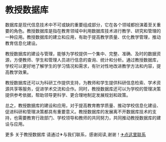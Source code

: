 # 教授数据库

数据库是现代信息技术中不可或缺的重要组成部分，它在各个领域都扮演着至关重要的角色。教授数据库是指在教育领域中利用数据库技术进行教学、研究和管理的一种应用。教授数据库的建立和应用，有助于提高教学质量、优化教学管理，推动教育信息化建设。

教授数据库的建设与管理，能够为学校提供一个集中、完整、准确、及时的数据资源，方便教师、学生和管理人员进行信息的查询、统计和分析。通过教授数据库，学校可以更好地了解学生的学习情况和需求，有针对性地改进教学方法和内容，提高教学效果。

教授数据库还可以为科研工作提供支持，为教师和学生提供科研信息检索、学术资源共享等服务，促进学术交流和合作。同时，教授数据库还可以为学校的管理决策提供参考依据，帮助领导更科学、更合理地制定发展规划和政策。

总之，教授数据库的建设和应用，对于提高教育教学质量、推动学校信息化建设、促进科研和管理决策都具有重要意义。教授数据库的发展离不开数据库技术的支持，也需要教育行政部门、学校领导和教师的共同努力，共同推动教授数据库的建设与应用。

更多 关于教授数据库 请通过✈与我们联系，感谢阅读,谢谢！[✈点这里联系](https://abc.k02.cc)